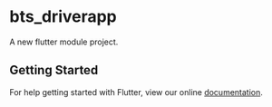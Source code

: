 # bts_driverapp

A new flutter module project.

## Getting Started

For help getting started with Flutter, view our online
[documentation](https://flutter.dev/).
